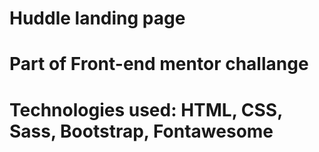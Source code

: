 
# Huddle landing page

# Part of Front-end mentor challange

# Technologies used: HTML, CSS, Sass, Bootstrap, Fontawesome
